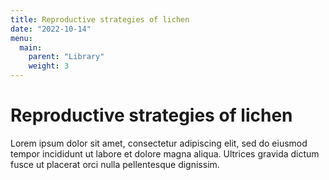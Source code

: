 ```yaml
---
title: Reproductive strategies of lichen
date: "2022-10-14"
menu:
  main:
    parent: "Library"
    weight: 3
---
```


# Reproductive strategies of lichen

Lorem ipsum dolor sit amet, consectetur adipiscing elit, sed do eiusmod
tempor incididunt ut labore et dolore magna aliqua. Ultrices gravida dictum
fusce ut placerat orci nulla pellentesque dignissim.
